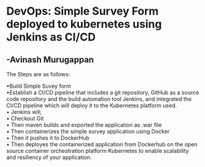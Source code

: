 <h1> DevOps: Simple Survey Form deployed to kubernetes using Jenkins as CI/CD </h1> 
<h2>-Avinash Murugappan </h2>

<p1>The Steps are as follows:<br>

•Build Simple Suvey form<br>
•Establish a CI/CD pipeline that includes a git repository, GitHub as a source code repository and the build automation tool Jenkins, and integrated the CI/CD pipeline which will deploy it to the Kubernetes platform used. <br>
• Jenkins will, <br>
	• Checkout Git <br>
	• Then maven builds and exported the application as .war file <br>
	• Then containerizes the simple survey application using Docker <br>
	• Then it pushes it to DockerHub <br>
	• Then deployes the containerized application from Dockerhub on the open source container orchestration platform Kubernetes to enable scalability and resiliency of your application.</p1>

